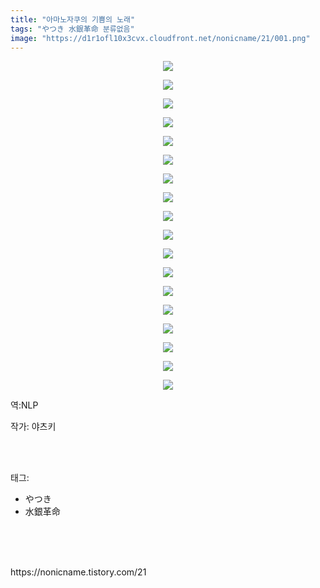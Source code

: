 ```yaml
---
title: "아마노자쿠의 기쁨의 노래"
tags: "やつき 水銀革命 분류없음"
image: "https://d1r1ofl10x3cvx.cloudfront.net/nonicname/21/001.png"
---
```

<div class="article">
<div class="tt_article_useless_p_margin"><p style="text-align: center; clear: none; float: none;"><img src="{{ site.imgserver7 }}/nonicname/21/001.png"/></p><p style="text-align: center; clear: none; float: none;"><img src="{{ site.imgserver7 }}/nonicname/21/002.png"/></p><p style="text-align: center; clear: none; float: none;"><img src="{{ site.imgserver7 }}/nonicname/21/003.png"/></p><p style="text-align: center; clear: none; float: none;"><img src="{{ site.imgserver7 }}/nonicname/21/004.png"/></p><p style="text-align: center; clear: none; float: none;"><img src="{{ site.imgserver7 }}/nonicname/21/005.png"/></p><p style="text-align: center; clear: none; float: none;"><img src="{{ site.imgserver7 }}/nonicname/21/006.png"/></p><p style="text-align: center; clear: none; float: none;"><img src="{{ site.imgserver7 }}/nonicname/21/007.png"/></p><p style="text-align: center; clear: none; float: none;"><img src="{{ site.imgserver7 }}/nonicname/21/008.png"/></p><p style="text-align: center; clear: none; float: none;"><img src="{{ site.imgserver7 }}/nonicname/21/009.png"/></p><p style="text-align: center; clear: none; float: none;"><img src="{{ site.imgserver7 }}/nonicname/21/010.png"/></p><p style="text-align: center; clear: none; float: none;"><img src="{{ site.imgserver7 }}/nonicname/21/011.png"/></p><p style="text-align: center; clear: none; float: none;"><img src="{{ site.imgserver7 }}/nonicname/21/012.png"/></p><p style="text-align: center; clear: none; float: none;"><img src="{{ site.imgserver7 }}/nonicname/21/013.png"/></p><p style="text-align: center; clear: none; float: none;"><img src="{{ site.imgserver7 }}/nonicname/21/014.png"/></p><p style="text-align: center; clear: none; float: none;"><img src="{{ site.imgserver7 }}/nonicname/21/015.png"/></p><p style="text-align: center; clear: none; float: none;"><img src="{{ site.imgserver7 }}/nonicname/21/016.png"/></p><p style="text-align: center; clear: none; float: none;"><img src="{{ site.imgserver7 }}/nonicname/21/017.png"/></p><p style="text-align: center; clear: none; float: none;"><img src="{{ site.imgserver7 }}/nonicname/21/018.png"/></p><p>역:NLP<br/></p></div>
<p>작가: 야츠키</p><br/>
</div><br/>
<div class="tagTrail">
<p>태그: </p>
<ul>
<li>やつき</li>
<li>水銀革命</li>
</ul>
</div><br/>
<div class="cb_lstcomment">
</div><br/>

<br/>
<p id="refer">https://nonicname.tistory.com/21</p>
<br/>

